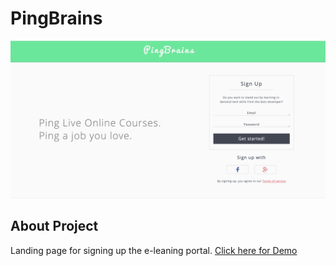 # PingBrains
![showcase](screenshot.png)

## About Project
Landing page for signing up the e-leaning portal.
[Click here for Demo](https://pingbrains.mehulgolania.now.sh/)
 
